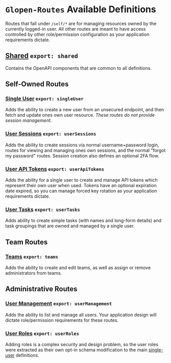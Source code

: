 # `Glopen-Routes` Available Definitions

Routes that fall under `/self/*` are for managing resources owned by the currently logged-in user. All other routes are meant to have access controlled by other role/permission configuration as your application requirements dictate.

## [Shared](./_shared/README.md) `export: shared`

Contains the OpenAPI components that are common to all definitions.

## Self-Owned Routes

### [Single User](./single-user/README.md) `export: singleUser`

Adds the ability to create a new user from an unsecured endpoint, and then fetch and update ones own user resource. *These routes do not provide session management.*

### [User Sessions](./user-sessions/README.md) `export: userSessions`

Adds the ability to create sessions via normal username+password login, routes for viewing and managing ones own sessions, and the normal "forgot my password" routes. Session creation also defines an optional 2FA flow.

### [User API Tokens](./user-api-tokens/README.md) `export: userApiTokens`

Adds the ability for a single user to create and manage API tokens which represent their own user when used. Tokens have an optional expiration date expired, so you can manage forced key rotation as your application requirements dictate.

### [User Tasks](./user-tasks/README.md) `export: userTasks`

Adds ability to create simple tasks (with names and long-form details) and task groupings that are owned and managed by a single user.

## Team Routes

### [Teams](./teams/README.md) `export: teams`

Adds the ability to create and edit teams, as well as assign or remove administrators from teams.

## Administrative Routes

### [User Management](./user-management/README.md) `export: userManagement`

Adds the ability to list and manage all users. Your application design will dictate role/permission requirements for these routes.

### [User Roles](./user-rules/README.md) `export: userRoles`

Adding roles is a complex security and design problem, so the user roles were extracted as their own opt-in schema modification to the main [single-user](./single-user/README.md) definitions.
